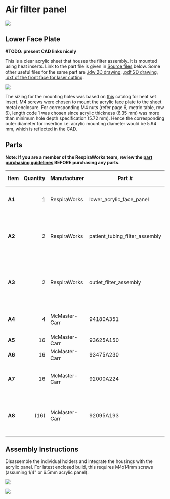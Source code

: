 # Air filter panel

![](images/rendering.jpg)

## Lower Face Plate

**#TODO: present CAD links nicely**

This is a clear acrylic sheet that houses the filter assembly. It is mounted using heat inserts. Link to the part file
is given in [Source files](#Source-files) below. Some other useful files for the same part are
[.idw 2D drawing](CAD/LowerAcrylicFacePlate.idw), [.pdf 2D drawing](CAD/LowerAcrylicFacePlate.pdf),
[.dxf of the front face for laser cutting](CAD/LowerAcrylicFacePlate_FrontFace.dxf).

![](images/LowerAcrylicFacePlate.jpg)

The sizing for the mounting holes was based on [this](https://www.pemnet.com/fastening_products/pdf/sidata.pdf) catalog
for heat set insert.
M4 screws were chosen to mount the acrylic face plate to the sheet metal enclosure.
For corresponding M4 nuts (refer page 6, metric table, row 6), length code 1 was chosen since acrylic thickness
(6.35 mm) was more than minimum hole depth specification (5.72 mm).
Hence the corresponding outer diameter for insertion i.e. acrylic mounting diameter would be 5.94 mm, which is
reflected in the CAD.

## Parts

**Note: If you are a member of the RespiraWorks team, review the [part purchasing guidelines][ppg]
BEFORE purchasing any parts.**

[ppg]: ../../purchasing_guidelines.md

| Item | Quantity  | Manufacturer  | Part #                              | Price (USD)         | Sources[*][ppg]| Notes |
| ---- |----------:| ------------- | ----------------------------------- | -------------------:|:----------:|:------|
|**A1**| 1         | RespiraWorks  | lower_acrylic_face_panel            |                     | [Rw][a1rw]  | Lower acrylic face panel |
|**A2**| 2         | RespiraWorks  | patient_tubing_filter_assembly      |                     | [Rw][a2rw]  | Filter housing assembly, variant with patient tubing |
|**A3**| 2         | RespiraWorks  | outlet_filter_assembly              |                     | [Rw][a3rw]  | Filter housing assembly, variant with outlet vent |
|**A4**| 4         | McMaster-Carr | 94180A351                           | 15.47 / 100         | [C][a4mcmc] | Heat-set inserts for m4 screws |
|**A5**| 16        | McMaster-Carr | 93625A150                           | 6.04 / 100          | [C][a5mcmc] | M4 lock nut |
|**A6**| 16        | McMaster-Carr | 93475A230                           | 1.86 / 100          | [C][a6mcmc] | M4 washer |
|**A7**| 16        | McMaster-Carr | 92000A224                           | 9.60 / 100          | [C][a7mcmc] | M4 14mm screw, phillips drive |
|**A8**| (16)      | McMaster-Carr | 92095A193                           | 8.95 / 100          | [C][a8mcmc] | M4 14mm screw, hex drive, **alternate to A7** |

[a1rw]: #lower-face-plate
[a2rw]: filter_holder
[a3rw]: filter_holder
[a4mcmc]: https://www.mcmaster.com/94180A351/
[a5mcmc]: https://www.mcmaster.com/93625A150/
[a6mcmc]: https://www.mcmaster.com/93475A230/
[a7mcmc]: https://www.mcmaster.com/92000A224/
[a8mcmc]: https://www.mcmaster.com/92095A193/

## Assembly Instructions

Disassemble the individual holders and integrate the housings with the acrylic panel. For latest
enclosed build, this requires M4x14mm screws (assuming 1/4" or 6.5mm acrylic panel).

![](images/panel1.jpg)

![](images/panel2.jpg)
